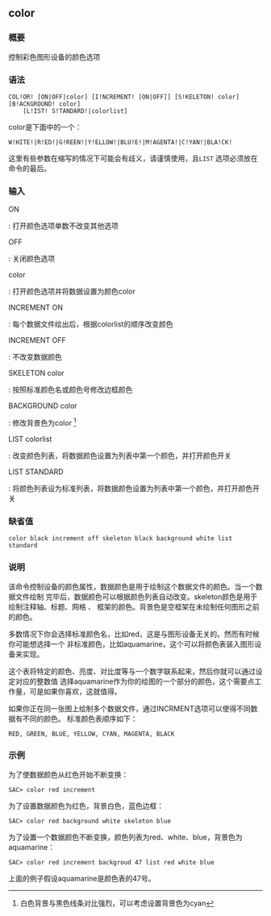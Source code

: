 ## color 

### 概要

控制彩色图形设备的颜色选项

### 语法

``` {.bash}
COL!OR! [ON|OFF|color] [I!NCREMENT! [ON|OFF]] [S!KELETON! color] [B!ACKGROUND! color]
    [L!IST! S!TANDARD!|colorlist]
```

color是下面中的一个：

``` {.bash}
W!HITE!|R!ED!|G!REEN!|Y!ELLOW!|BLU!E!|M!AGENTA!|C!YAN!|BLA!CK!
```

这里有些参数在缩写的情况下可能会有歧义，请谨慎使用，且`LIST`
选项必须放在命令的最后。

### 输入

ON

:   打开颜色选项单数不改变其他选项

OFF

:   关闭颜色选项

color

:   打开颜色选项并将数据设置为颜色color

INCREMENT ON

:   每个数据文件绘出后，根据colorlist的顺序改变颜色

INCREMENT OFF

:   不改变数据颜色

SKELETON color

:   按照标准颜色名或颜色号修改边框颜色

BACKGROUND color

:   修改背景色为color [^1]

LIST colorlist

:   改变颜色列表，将数据颜色设置为列表中第一个颜色，并打开颜色开关

LIST STANDARD

:   将颜色列表设为标准列表，将数据颜色设置为列表中第一个颜色，并打开颜色开关

### 缺省值

``` {.bash}
color black increment off skeleton black background white list standard
```

### 说明

该命令控制设备的颜色属性，数据颜色是用于绘制这个数据文件的颜色。当一个数据文件绘制
完毕后，数据颜色可以根据颜色列表自动改变。skeleton颜色是用于绘制注释轴、标题、网格
、 框架的颜色。背景色是空框架在未绘制任何图形之前的颜色。

多数情况下你会选择标准颜色名，比如red，这是与图形设备无关的。然而有时候你可能想选择一个
非标准颜色，比如aquamarine，这个可以将颜色表装入图形设备来实现。

这个表将特定的颜色、亮度、对比度等与一个数字联系起来，然后你就可以通过设定对应的整数值
选择aquamarine作为你的绘图的一个部分的颜色，这个需要点工作量，可是如果你喜欢，这就值得。

如果你正在同一张图上绘制多个数据文件，通过INCRMENT选项可以使得不同数据有不同的颜色。
标准颜色表顺序如下：

``` {.console}
RED, GREEN, BLUE, YELLOW, CYAN, MAGENTA, BLACK
```

### 示例

为了使数据颜色从红色开始不断变换：

``` {.bash}
SAC> color red increment
```

为了设置数据颜色为红色，背景白色，蓝色边框：

``` {.bash}
SAC> color red background white skeleton blue
```

为了设置一个数据颜色不断变换，颜色列表为red、white、blue，背景色为aquamarine：

``` {.bash}
SAC> color red increment backgroud 47 list red white blue
```

上面的例子假设aquamarine是颜色表的47号。

[^1]: 白色背景与黑色线条对比强烈，可以考虑设置背景色为cyan
